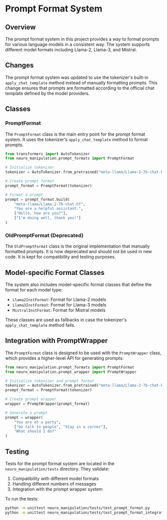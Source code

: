 # Prompt Format System

## Overview

The prompt format system in this project provides a way to format prompts for various language models in a consistent way. The system supports different model formats including Llama-2, Llama-3, and Mistral.

## Changes

The prompt format system was updated to use the tokenizer's built-in `apply_chat_template` method instead of manually formatting prompts. This change ensures that prompts are formatted according to the official chat template defined by the model providers.

## Classes

### PromptFormat

The `PromptFormat` class is the main entry point for the prompt format system. It uses the tokenizer's `apply_chat_template` method to format prompts.

```python
from transformers import AutoTokenizer
from neuro_manipulation.prompt_formats import PromptFormat

# Initialize tokenizer
tokenizer = AutoTokenizer.from_pretrained("meta-llama/Llama-2-7b-chat-hf")

# Create prompt format
prompt_format = PromptFormat(tokenizer)

# Format a prompt
prompt = prompt_format.build(
    "meta-llama/Llama-2-7b-chat-hf",
    "You are a helpful assistant.",
    ["Hello, how are you?"],
    ["I'm doing well, thank you!"]
)
```

### OldPromptFormat (Deprecated)

The `OldPromptFormat` class is the original implementation that manually formatted prompts. It is now deprecated and should not be used in new code. It is kept for compatibility and testing purposes.

## Model-specific Format Classes

The system also includes model-specific format classes that define the format for each model type:

- `Llama2InstFormat`: Format for Llama-2 models
- `Llama3InstFormat`: Format for Llama-3 models
- `MistralInstFormat`: Format for Mistral models

These classes are used as fallbacks in case the tokenizer's `apply_chat_template` method fails.

## Integration with PromptWrapper

The `PromptFormat` class is designed to be used with the `PromptWrapper` class, which provides a higher-level API for generating prompts:

```python
from neuro_manipulation.prompt_formats import PromptFormat
from neuro_manipulation.prompt_wrapper import PromptWrapper

# Initialize tokenizer and prompt format
tokenizer = AutoTokenizer.from_pretrained("meta-llama/Llama-2-7b-chat-hf")
prompt_format = PromptFormat(tokenizer)

# Create prompt wrapper
wrapper = PromptWrapper(prompt_format)

# Generate a prompt
prompt = wrapper(
    "You are at a party",
    ["Go talk to people", "Stay in a corner"],
    "What should I do?"
)
```

## Testing

Tests for the prompt format system are located in the `neuro_manipulation/tests` directory. They validate:

1. Compatibility with different model formats
2. Handling different numbers of messages
3. Integration with the prompt wrapper system

To run the tests:

```bash
python -m unittest neuro_manipulation/tests/test_prompt_format.py
python -m unittest neuro_manipulation/tests/test_prompt_format_integration.py
``` 